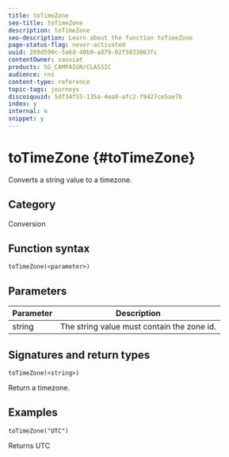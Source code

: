 ```yaml
---
title: toTimeZone
seo-title: toTimeZone
description: toTimeZone
seo-description: Learn about the function toTimeZone
page-status-flag: never-activated
uuid: 269d590c-5a6d-40b9-a879-02f5033863fc
contentOwner: sauviat
products: SG_CAMPAIGN/CLASSIC
audience: rns
content-type: reference
topic-tags: journeys
discoiquuid: 5df34f55-135a-4ea8-afc2-f9427ce5ae7b
index: y
internal: n
snippet: y
---
```


# toTimeZone {#toTimeZone}

Converts a string value to a timezone. 

## Category

Conversion

## Function syntax

`toTimeZone(<parameter>)`

## Parameters

|Parameter|Description|
|--- |--- |
|string|The string value must contain the zone id.|

## Signatures and return types

`toTimeZone(<string>)`

Return a timezone.

## Examples

`toTimeZone("UTC")`

Returns UTC
